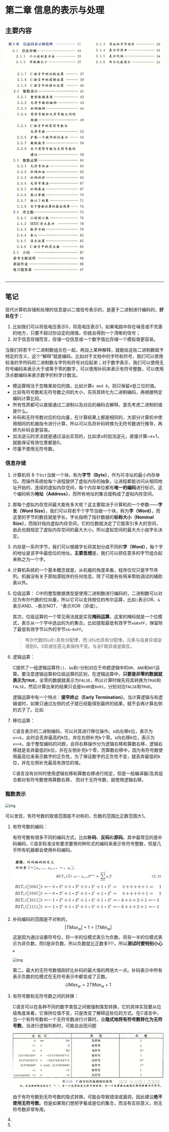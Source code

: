 # 第二章 信息的表示与处理

## 主要内容

<img src="./images/image-20250725171337114.png" alt="image-20250725171337114" style="zoom:80%;" /> 

<img src="./images/image-20250725171355800.png" alt="image-20250725171355800" style="zoom:80%;" /> 

------

## 笔记

现代计算机存储和处理的信息是以二值信号表示的，是基于二进制进行编码的，**好处在于：**

1. 比如我们可以将低电压表示0，将高电压表示1，如果电路中存在噪音或不完善的地方，只要不超过你设定的阈值，你就会得到一个清晰的信号；
2. 对于信息存储而言，存储一位信息或一个数字值比存储一个模拟值更容易。

当我们将若干个二进制数组合在一起，再加上某种解释，就能给这些二进制数赋予特定的含义，这个“解释”就是编码。比如对于文档中的字符和符号，我们可以使用标准的字符码将二进制数与字符和符号对应起来；对于数字表示，我们可以使用无符号编码来表示大于或等于零的数字，可以使用补码来表示有符号整数，可以使用浮点数编码来表示数字的科学计数法。

- 模运算相当于忽略某些位的值，比如计算`x mod 8`，则只保留x低三位的值。
- 比较有符号数和无符号数之间的大小，先将其转化为二进制编码，再根据特定编码计算比较。
- 所有性质都可以直接通过二进制以及对应的编码去解释，首先考虑二进制的值是什么。
- 补码和无符号数对应的位向量，在计算结果上都是相同的，大部分计算机中使用相同的机器指令进行计算，所以可以先将补码转换为无符号数进行推导，再转为补码会更容易。
- 加法逆元的求法就是通过溢出实现的，比如求x的加法逆元，直接计算~x+1，就能保证有效位里都是0。
- 尽量不使用无符号数。

### 信息存储

1. 计算机将 8 个`bit`当做一个块，称为**字节（Byte）**，作为可寻址的最小内存单位。而操作系统给每个进程提供了虚拟内存的抽象，让进程都能访问从相同地址开始的、连续的虚拟内存空间，每个内存单位都有**唯一的编码**进行标识，这个编码称为**地址（Address）**，而所有地址的集合就构成了虚拟内存空间。

2. 那每个虚拟内存空间最大能有多大呢？这主要取决于计算机的一个参数——**字长（Word Size）**，我们可以将若干个字节当做一个块，称为**字（Word）**，而这里的字节的数目就是字长。字长指明了指针数据的**标称大小（Nominal Size）**，而指针指向虚拟内存空间，它的位数就决定了它能索引多大的空间，由此也就规定了虚拟内存空间的最大大小。所以虚拟空间的最大大小由字长决定。

3. 内存是一系列字节，我们可以根据字长将其划分成不同的**字（Word）**，每个字的地址是该字中最低位的地址。**主要思想**是，我们可以把任意多的字节组合起来称之为一个字。

4. 计算机系统的一个基本概念就是，从机器的角度来看，程序仅仅只是字节序列。机器没有关于原始源程序的任何信息，除了可能有些用来帮助调试的辅助表以外。

5. 位级运算：
   C中的整型数据类型是使用二进制数进行编码的，二进制数可以对应为布尔代数的位向量，所以它可以支持按位的布尔运算，比如`|`表示OR、`&`表示AND、`~`表示NOT、`^`表示XOR（异或）。

   其次，位级运算的一个常见用法就是实现**掩码运算**。这里的掩码就是一个位模式，表示从一个字中选出的为的集合。比如提取最低有效字节`x&0xFF`，保留除了最低有效字节以外的字节`x&~0xFF`。

   > 布尔代数的`&`对`|`具有分配律，而`|`对`&`也具有分配律。元素与自身异或会得到0。0异或任意元素保持不变。与全F取异或是取反。

6. 逻辑运算：

   C提供了一组逻辑运算符`||`、`&&`和`!`分别对应于命题逻辑中的`OR`、`AND`和`NOT`运算。要注意逻辑运算和位级运算的区别，在逻辑运算中，**只要是非零的数据就表示为`TRUE`**，全零的数据就表示为`FALSE`，所以计算时候先将其转换为`TRUE`和`FALSE`，然后计算出来的结果只会是`0x00`或`0x01`，分别对应`FALSE`和`TRUE`。

   逻辑运算中有一个特点：**提早终止（Early Termination）**。当计算逻辑与和逻辑或时，如果只通过左侧的式子就已经能得到最终的结果，就不会再计算右侧的式子了。比如

7. 移位运算：

   C语言表示的二进制编码，可以对其进行移位操作。x向左移k位，表示为`x<<k`，此时会丢弃最高的k位，并在右侧补充k个零。x向右移k位，表示为`x>>k`，由于整型编码的问题，会将右移操作分为逻辑右移和算数右移，逻辑右移就是丢弃最低的k位，并在左侧补充k个零，而算数右移中，因为有符号数使用最高位来表示数字的正负性，为了保证数字的正负性不变，就丢弃最低的k位，并在左侧补充最高有效位的值。

   C语言没有对何时使用逻辑右移和算数右移进行规定，但是一般编译器/及其组合都对有符号数使用算数右移， 而对于无符号数，就使用逻辑右移。

### 整数表示

<img src="https://pic4.zhimg.com/v2-a3ea82caeb12a576460c2acd6499c3ed_1440w.jpg" alt="img" style="zoom:80%;" /> 

可以发现，有符号数的取值范围是不对称的，负数的范围比正数范围大1。

1. 有符号数的编码：

   有符号数有很多不同的编码方式，比如**补码**、**反码**和**原码**。其中最常见的是补码编码，C语言标准没有要求要用何种形式的编码来表示有符号整数，但是几乎所有机器都会使用补码编码。

   <img src="./images/image-20250729162458205.png" alt="image-20250729162458205" style="zoom:80%;" /> 

   <img src="./images/image-20250729162521186.png" alt="image-20250729162521186" style="zoom:80%;" /> 

2. 补码编码的范围是不对称的，
   $$
   |TMax_w|+1=|TMin_w|
   $$
    这是因为通过设置符号位，将一半的位模式表示为负数，将另一半的位模式表示为非负数，而0是非负数，所以负数就比正数多1个。所以**测试时要特别小心 。**

   <img src="https://pic4.zhimg.com/v2-d5f671dada9952846dabfe60cbe859f5_1440w.jpg" alt="img" style="zoom:80%;" /> 

   第二，最大的无符号数值刚好比补码的最大值的两倍大一点。补码表示中所有表示负数的位模式在无符号表示中都变成了正数。
   $$
   UMax_w=2TMax_w+1
   $$

3. 有符号数和无符号数之间的转换：

   C语言可以在各种不同的数字类型之间做强制类型转换，它的具体实现要从位级角度来看，它保持位值不变，只是改变了解释这些位的方式。在C语言中，当一个有符号数和一个无符号数进行计算时，会**隐式地将有符号数转化为无符号数**。当进行逻辑判断时，可能会出现问题

   <img src="./images/v2-d657a8de8122cd5e05c7c8ddd329bf12_1440w.jpg" alt="img" style="zoom:80%;" /> 

   由于有符号数到无符号数的隐式转换，可能会导致错误或漏洞，因此建议**绝不使用无符号数**。但是如果我们想把字看成是位的集合，而没有实际意义，则无符号数非常有用。

4. 

5. 

   































